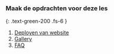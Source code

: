 ### Maak de opdrachten voor deze les
{: .text-green-200 .fs-6 }

1. [Deployen van website](1deploy)
1. [Gallery](2gallery)
1. [FAQ](3faq)
